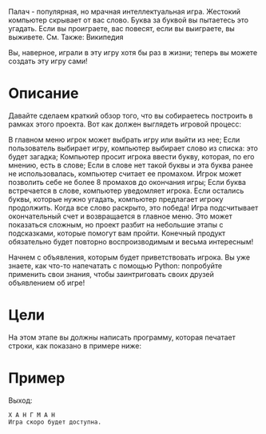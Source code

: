 Палач - популярная, но мрачная интеллектуальная игра. Жестокий компьютер скрывает от вас слово. Буква за буквой вы пытаетесь это угадать. Если вы проиграете, вас повесят, если вы выиграете, вы выживете. См. Также: Википедия

Вы, наверное, играли в эту игру хотя бы раз в жизни; теперь вы можете создать эту игру сами!

#  Описание
Давайте сделаем краткий обзор того, что вы собираетесь построить в рамках этого проекта. Вот как должен выглядеть игровой процесс:

В главном меню игрок может выбрать игру или выйти из нее;
Если пользователь выбирает игру, компьютер выбирает слово из списка: это будет загадка;
Компьютер просит игрока ввести букву, которая, по его мнению, есть в слове;
Если в слове нет такой буквы и эта буква ранее не использовалась, компьютер считает ее промахом. Игрок может позволить себе не более 8 промахов до окончания игры;
Если буква встречается в слове, компьютер уведомляет игрока. Если остались буквы, которые нужно угадать, компьютер предлагает игроку продолжить.
Когда все слово раскрыто, это победа! Игра подсчитывает окончательный счет и возвращается в главное меню.
Это может показаться сложным, но проект разбит на небольшие этапы с подсказками, которые помогут вам пройти. Конечный продукт обязательно будет повторно воспроизводимым и весьма интересным!

Начнем с объявления, которым будет приветствовать игрока. Вы уже знаете, как что-то напечатать с помощью Python: попробуйте применить свои знания, чтобы заинтриговать своих друзей объявлением об игре!

# Цели
На этом этапе вы должны написать программу, которая печатает строки, как показано в примере ниже:

#  Пример
Выход:

    Х А Н Г М А Н
    Игра скоро будет доступна. 
